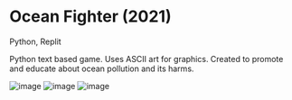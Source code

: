 # Ocean Fighter (2021)
Python, Replit

Python text based game. Uses ASCII art for graphics. Created to promote and educate about ocean pollution and its harms.

![image](https://github.com/matthewferr/OceanFighter2021/assets/113059677/24eb58fc-687a-4cbe-ba1f-e7c479bac27e)
![image](https://github.com/matthewferr/OceanFighter2021/assets/113059677/69ea2a61-de9b-48df-a86a-7f7534e96f27)
![image](https://github.com/matthewferr/OceanFighter2021/assets/113059677/ed070d5d-1e70-4984-829d-338a65c374ed)

